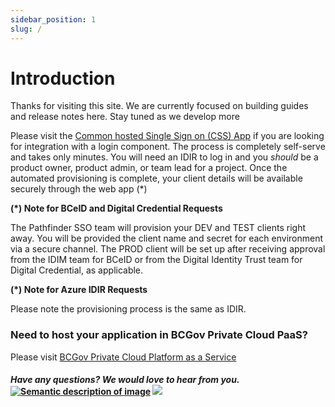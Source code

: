```yaml
---
sidebar_position: 1
slug: /
---
```


# Introduction

Thanks for visiting this site. We are currently focused on building guides and release notes here. Stay tuned as we develop more

Please visit the [Common hosted Single Sign on
(CSS) App](https://bcgov.github.io/sso-requests/) if you are looking for integration with a login component. The process is completely self-serve and takes only minutes. You will need an IDIR to log in and you _should_ be a product owner, product admin, or team lead for a project. Once the automated provisioning is complete, your client details will be available securely through the web app (\*)

**(\*) Note for BCeID and Digital Credential Requests**

The Pathfinder SSO team will provision your DEV and TEST clients right away. You will be provided the client name and secret for each environment via a secure channel. The PROD client will be set up after receiving approval from the IDIM team for BCeID or from the Digital Identity Trust team for Digital Credential, as applicable.

**(\*) Note for Azure IDIR Requests**

Please note the provisioning process is the same as IDIR.

### Need to host your application in BCGov Private Cloud PaaS?

Please visit [BCGov Private Cloud Platform as a Service](https://cloud.gov.bc.ca/private-cloud)

#### _Have any questions? We would love to hear from you._ [![Semantic description of image](https://user-images.githubusercontent.com/87393930/133688357-09f82374-ba18-4402-8089-c0a989dde882.png)][2] <a href="mailto:bcgov.sso@gov.bc.ca?"><img src="https://user-images.githubusercontent.com/87393930/133690650-b706e658-27bf-4066-92ba-3a7d8a4593ef.png"/></a>

[2]: https://chat.developer.gov.bc.ca/channel/sso
